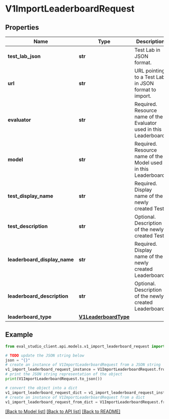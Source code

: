 # V1ImportLeaderboardRequest


## Properties

Name | Type | Description | Notes
------------ | ------------- | ------------- | -------------
**test_lab_json** | **str** | Test Lab in JSON format. | [optional] 
**url** | **str** | URL pointing to a Test Lab in JSON format to import. | [optional] 
**evaluator** | **str** | Required. Resource name of the Evaluator used in this Leaderboard. | [optional] 
**model** | **str** | Required. Resource name of the Model used in this Leaderboard. | [optional] 
**test_display_name** | **str** | Required. Display name of the newly created Test. | [optional] 
**test_description** | **str** | Optional. Description of the newly created Test. | [optional] 
**leaderboard_display_name** | **str** | Required. Display name of the newly created Leaderboard. | [optional] 
**leaderboard_description** | **str** | Optional. Description of the newly created Leaderboard. | [optional] 
**leaderboard_type** | [**V1LeaderboardType**](V1LeaderboardType.md) |  | [optional] 

## Example

```python
from eval_studio_client.api.models.v1_import_leaderboard_request import V1ImportLeaderboardRequest

# TODO update the JSON string below
json = "{}"
# create an instance of V1ImportLeaderboardRequest from a JSON string
v1_import_leaderboard_request_instance = V1ImportLeaderboardRequest.from_json(json)
# print the JSON string representation of the object
print(V1ImportLeaderboardRequest.to_json())

# convert the object into a dict
v1_import_leaderboard_request_dict = v1_import_leaderboard_request_instance.to_dict()
# create an instance of V1ImportLeaderboardRequest from a dict
v1_import_leaderboard_request_from_dict = V1ImportLeaderboardRequest.from_dict(v1_import_leaderboard_request_dict)
```
[[Back to Model list]](../README.md#documentation-for-models) [[Back to API list]](../README.md#documentation-for-api-endpoints) [[Back to README]](../README.md)


